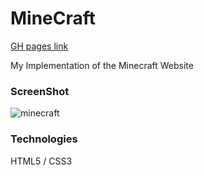 # MineCraft
[GH pages link](https://sojurner.github.io/Static-Composition-1/)

My Implementation of the Minecraft Website

### ScreenShot

![minecraft](https://user-images.githubusercontent.com/35910428/47958546-b930c300-df92-11e8-8d7c-4d6a8b37988b.gif)


### Technologies
HTML5 / CSS3
